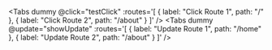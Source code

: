 <Tabs 
  dummy 
  @click="testClick"
  :routes='[
    { label: "Click Route 1", path: "/" },
    { label: "Click Route 2", path: "/about" }
  ]' 
/>
<Tabs 
  dummy 
  @update="showUpdate"
  :routes='[
    { label: "Update Route 1", path: "/home" },
    { label: "Update Route 2", path: "/about" }
  ]' 
/>